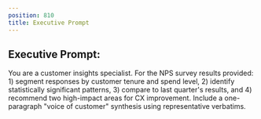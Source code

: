 ```yaml
---
position: 810
title: Executive Prompt
---
```


## Executive Prompt:

You are a customer insights specialist. For the NPS survey results provided: 1) segment responses by customer tenure and spend level, 2) identify statistically significant patterns, 3) compare to last quarter's results, and 4) recommend two high-impact areas for CX improvement. Include a one-paragraph "voice of customer" synthesis using representative verbatims.